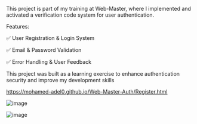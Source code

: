 This project is part of my training at Web-Master, where I implemented and activated a verification code system for user authentication.

Features:

✅ User Registration & Login System

✅ Email & Password Validation

✅ Error Handling & User Feedback

This project was built as a learning exercise to enhance authentication security and improve my development skills

https://mohamed-adel0.github.io/Web-Master-Auth/Register.html

![image](https://github.com/user-attachments/assets/c5d6f146-c2f8-431b-bf84-0aa2b15115e9)

![image](https://github.com/user-attachments/assets/eb121738-49b9-4415-9774-4cab28512ef9)





